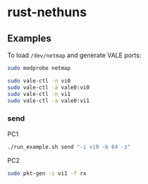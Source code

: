 # rust-nethuns


## Examples

To load `/dev/netmap` and generate VALE ports:

```sh
sudo modprobe netmap

sudo vale-ctl -n vi0
sudo vale-ctl -a vale0:vi0
sudo vale-ctl -n vi1
sudo vale-ctl -a vale0:vi1
```


### send

PC1

```sh
./run_example.sh send "-i vi0 -b 64 -z"
```

PC2

```sh
sudo pkt-gen -i vi1 -f rx
```
